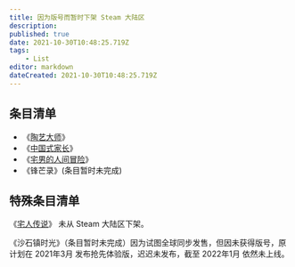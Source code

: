```yaml
---
title: 因为版号而暂时下架 Steam 大陆区
description: 
published: true
date: 2021-10-30T10:48:25.719Z
tags:
    - List
editor: markdown
dateCreated: 2021-10-30T10:48:25.719Z
---
```


## 条目清单

+ 《[陶艺大师](/game/陶艺大师.md)》
+ 《[中国式家长](/game/中国式家长.md)》
+ 《[宅男的人间冒险](/game/宅男的人间冒险.md)》
+ 《锋芒录》(条目暂时未完成)

<!--
+ [锋芒录](/game/锋芒录.md)
-->

## 特殊条目清单

《[宅人传说](/game/宅人传说.md)》 未从 Steam 大陆区下架。

<!--
《[沙石镇时光](/game/沙石镇时光.md)》
-->

《沙石镇时光》（条目暂时未完成）因为试图全球同步发售，但因未获得版号，原计划在 2021年3月 发布抢先体验版，迟迟未发布，截至 2022年1月 依然未上线。
